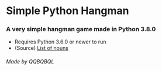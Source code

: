 # Simple Python Hangman
### A very simple hangman game made in Python 3.8.0
* Requires Python 3.6.0 or newer to run
* (Source) [List of nouns](https://www.talkenglish.com/vocabulary/top-1500-nouns.aspx)

###### *Made by QQBQBQL*

